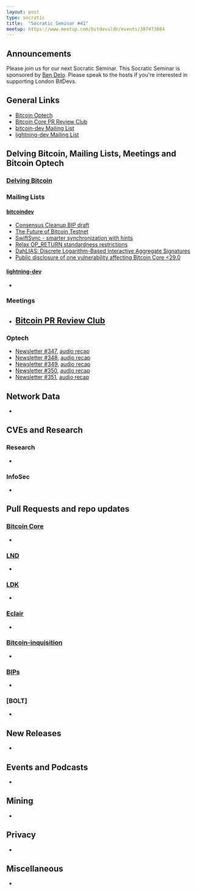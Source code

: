 ```yaml
---
layout: post
type: socratic
title:  "Socratic Seminar #41"
meetup: https://www.meetup.com/bitdevsldn/events/307473084
---
```


## Announcements

Please join us for our next Socratic Seminar. This Socratic Seminar is sponsored by [Ben Delo](https://twitter.com/bendelo).
Please speak to the hosts if you're interested in supporting London BitDevs.

## General Links

* [Bitcoin Optech](https://bitcoinops.org)
* [Bitcoin Core PR Review Club](https://bitcoincore.reviews)
* [bitcoin-dev Mailing List](https://lists.linuxfoundation.org/pipermail/bitcoin-dev)
* [lightning-dev Mailing List](https://lists.linuxfoundation.org/pipermail/lightning-dev)

## Delving Bitcoin, Mailing Lists, Meetings and Bitcoin Optech
### [Delving Bitcoin](https://delvingbitcoin.org/)

### Mailing Lists
#### [bitcoindev](https://groups.google.com/g/bitcoindev)
- [Consensus Cleanup BIP draft](https://groups.google.com/g/bitcoindev/c/0tSvml90Qcw)
- [The Future of Bitcoin Testnet](https://groups.google.com/g/bitcoindev/c/9bL00vRj7OU)
- [SwiftSync - smarter synchronization with hints](https://groups.google.com/g/bitcoindev/c/FpSWUxItXQs)
- [Relax OP\_RETURN standardness restrictions](https://groups.google.com/g/bitcoindev/c/d6ZO7gXGYbQ)
- [DahLIAS: Discrete Logarithm-Based Interactive Aggregate Signatures](https://groups.google.com/g/bitcoindev/c/eothFkxAvK0)
- [Public disclosure of one vulnerability affecting Bitcoin Core <29.0](https://groups.google.com/g/bitcoindev/c/v2mwcWtgfxM)


#### [lightning-dev](https://lists.linuxfoundation.org/pipermail/lightning-dev)
-

### Meetings
- [Bitcoin PR Review Club](https://bitcoincore.reviews)
  -

### Optech
- [Newsletter #347](https://bitcoinops.org/en/newsletters/2025/03/28/), [audio recap](https://bitcoinops.org/en/podcast/2025/04/01/)
- [Newsletter #348](https://bitcoinops.org/en/newsletters/2025/04/04/), [audio recap](https://bitcoinops.org/en/podcast/2025/04/08/)
- [Newsletter #349](https://bitcoinops.org/en/newsletters/2025/04/11/), [audio recap](https://bitcoinops.org/en/podcast/2025/04/15/)
- [Newsletter #350](https://bitcoinops.org/en/newsletters/2025/04/18/), [audio recap](https://bitcoinops.org/en/podcast/2025/04/22/)
- [Newsletter #351](https://bitcoinops.org/en/newsletters/2025/04/25/), [audio recap](https://bitcoinops.org/en/podcast/2025/04/29/)

## Network Data
-

## CVEs and Research
### Research
-

### InfoSec
-

## Pull Requests and repo updates
### [Bitcoin Core](https://github.com/bitcoin/bitcoin)
<!--- Link to query merged PRs since YYYY-MM-DD sorted by descending activity: https://github.com/bitcoin/bitcoin/pulls?page=1&q=is%3Apr+is%3Aclosed+merged%3A%3EYYYY-MM-DD+sort%3Acomments-desc -->
-


### [LND](https://github.com/lightningnetwork/lnd)
-

### [LDK](https://github.com/lightningdevkit/rust-lightning)
-

### [Eclair](https://github.com/ACINQ/eclair)
-

### [Bitcoin-inquisition](https://github.com/bitcoin-inquisition/bitcoin)
-

### [BIPs](https://github.com/bitcoin/bips)
-

### [BOLT]
-

## New Releases
-

## Events and Podcasts
-

## Mining
-

## Privacy
-

## Miscellaneous
-
